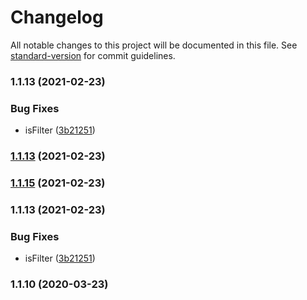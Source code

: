 # Changelog

All notable changes to this project will be documented in this file. See [standard-version](https://github.com/conventional-changelog/standard-version) for commit guidelines.

### 1.1.13 (2021-02-23)


### Bug Fixes

* isFilter ([3b21251](https://github.com/juicycleff/casbin-mongodb-adapter/commit/3b21251))



### [1.1.13](https://github.com/juicycleff/casbin-mongodb-adapter/compare/v1.1.15...v1.1.13) (2021-02-23)



### [1.1.15](https://github.com/juicycleff/casbin-mongodb-adapter/compare/v1.1.13...v1.1.15) (2021-02-23)



### 1.1.13 (2021-02-23)


### Bug Fixes

* isFilter ([3b21251](https://github.com/juicycleff/casbin-mongodb-adapter/commit/3b21251))



### 1.1.10 (2020-03-23)
